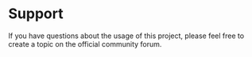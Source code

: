 # Support
If you have questions about the usage of this project, please feel free to create a topic on the official community forum.

